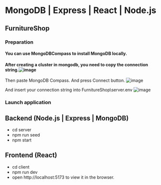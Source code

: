 # MongoDB | Express | React | Node.js
## FurnitureShop
### Preparation
#### You can use MongoDBCompass to install MongoDB locally.
#### After creating a cluster in mongodb, you need to copy the connection string.![image](https://github.com/Vanyahilevich/FurnitureShop/assets/40438281/526e7d19-c3fd-4231-a939-63503b6aab5c)
 Then paste MongoDB Compass. And press Connect button.
![image](https://github.com/Vanyahilevich/FurnitureShop/assets/40438281/170d3e49-e521-40eb-90a5-cae3138394d1)

 And insert your connection string into FurnitureShop\server\.env
![image](https://github.com/Vanyahilevich/FurnitureShop/assets/40438281/37fae0db-1a9d-4262-ad87-a90a84a3d9a8)
### Launch application
## Backend (Node.js | Express | MongoDB)
- cd server
- npm run seed
- npm start

## Frontend (React)
- cd client
- npm run dev
- open http://localhost:5173 to view it in the browser.
